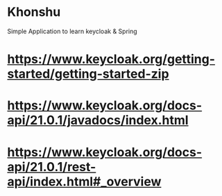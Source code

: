 # Khonshu
Simple Application to learn keycloak &amp; Spring

# https://www.keycloak.org/getting-started/getting-started-zip

# https://www.keycloak.org/docs-api/21.0.1/javadocs/index.html

# https://www.keycloak.org/docs-api/21.0.1/rest-api/index.html#_overview
